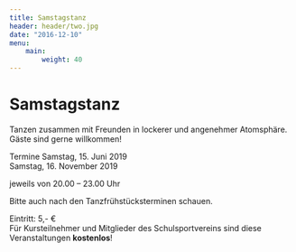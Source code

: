 ```yaml
---
title: Samstagstanz
header: header/two.jpg
date: "2016-12-10"
menu:
    main:
        weight: 40
---
```


# Samstagstanz  

Tanzen zusammen mit Freunden in lockerer und angenehmer Atomsphäre.  
Gäste sind gerne willkommen!  

Termine
Samstag, 15. Juni 2019  
Samstag, 16. November 2019  

jeweils von 20.00 – 23.00 Uhr  

Bitte auch nach den Tanzfrühstücksterminen schauen.  

Eintritt: 5,- €  
Für Kursteilnehmer und Mitglieder des Schulsportvereins sind diese Veranstaltungen **kostenlos**!  
